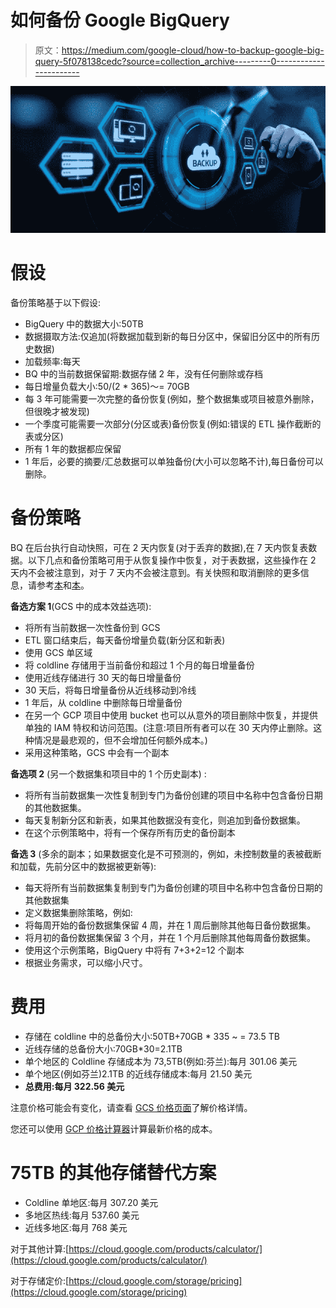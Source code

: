 # 如何备份 Google BigQuery

> 原文：<https://medium.com/google-cloud/how-to-backup-google-big-query-5f078138cedc?source=collection_archive---------0----------------------->

![](img/6ca94db6a60d1ecf06eb5aea65ab7a1e.png)

# 假设

备份策略基于以下假设:

*   BigQuery 中的数据大小:50TB
*   数据摄取方法:仅追加(将数据加载到新的每日分区中，保留旧分区中的所有历史数据)
*   加载频率:每天
*   BQ 中的当前数据保留期:数据存储 2 年，没有任何删除或存档
*   每日增量负载大小:50/(2 * 365)～= 70GB
*   每 3 年可能需要一次完整的备份恢复(例如，整个数据集或项目被意外删除，但很晚才被发现)
*   一个季度可能需要一次部分(分区或表)备份恢复(例如:错误的 ETL 操作截断的表或分区)
*   所有 1 年的数据都应保留
*   1 年后，必要的摘要/汇总数据可以单独备份(大小可以忽略不计),每日备份可以删除。

# 备份策略

BQ 在后台执行自动快照，可在 2 天内恢复(对于丢弃的数据),在 7 天内恢复表数据。以下几点和备份策略可用于从恢复操作中恢复，对于表数据，这些操作在 2 天内不会被注意到，对于 7 天内不会被注意到。有关快照和取消删除的更多信息，请参考[本](https://cloud.google.com/bigquery/table-decorators#snapshot_decorators)和[本](https://cloud.google.com/bigquery/docs/managing-tables#undeletetable)。

**备选方案 1**(GCS 中的成本效益选项):

*   将所有当前数据一次性备份到 GCS
*   ETL 窗口结束后，每天备份增量负载(新分区和新表)
*   使用 GCS 单区域
*   将 coldline 存储用于当前备份和超过 1 个月的每日增量备份
*   使用近线存储进行 30 天的每日增量备份
*   30 天后，将每日增量备份从近线移动到冷线
*   1 年后，从 coldline 中删除每日增量备份
*   在另一个 GCP 项目中使用 bucket 也可以从意外的项目删除中恢复，并提供单独的 IAM 特权和访问范围。(注意:项目所有者可以在 30 天内停止删除。这种情况是最悲观的，但不会增加任何额外成本。)
*   采用这种策略，GCS 中会有一个副本

**备选项 2** (另一个数据集和项目中的 1 个历史副本) :

*   将所有当前数据集一次性复制到专门为备份创建的项目中名称中包含备份日期的其他数据集。
*   每天复制新分区和新表，如果其他数据没有变化，则追加到备份数据集。
*   在这个示例策略中，将有一个保存所有历史的备份副本

**备选 3** (多余的副本；如果数据变化是不可预测的，例如，未控制数量的表被截断和加载，先前分区中的数据被更新等):

*   每天将所有当前数据集复制到专门为备份创建的项目中名称中包含备份日期的其他数据集
*   定义数据集删除策略，例如:
*   将每周开始的备份数据集保留 4 周，并在 1 周后删除其他每日备份数据集。
*   将月初的备份数据集保留 3 个月，并在 1 个月后删除其他每周备份数据集。
*   使用这个示例策略，BigQuery 中将有 7+3+2=12 个副本
*   根据业务需求，可以缩小尺寸。

# 费用

*   存储在 coldline 中的总备份大小:50TB+70GB * 335 ~ = 73.5 TB
*   近线存储的总备份大小:70GB*30=2.1TB
*   单个地区的 Coldline 存储成本为 73,5TB(例如:芬兰):每月 301.06 美元
*   单个地区(例如芬兰)2.1TB 的近线存储成本:每月 21.50 美元
*   **总费用:每月 322.56 美元**

注意价格可能会有变化，请查看 [GCS 价格页面](https://cloud.google.com/storage/pricing)了解价格详情。

您还可以使用 [GCP 价格计算器](https://cloud.google.com/products/calculator)计算最新价格的成本。

# 75TB 的其他存储替代方案

*   Coldline 单地区:每月 307.20 美元
*   多地区热线:每月 537.60 美元
*   近线多地区:每月 768 美元

对于其他计算:[https://cloud.google.com/products/calculator/](https://cloud.google.com/products/calculator/)

对于存储定价:[https://cloud.google.com/storage/pricing](https://cloud.google.com/storage/pricing)